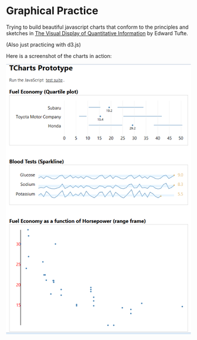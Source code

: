 # Graphical Practice

Trying to build beautiful javascript charts that conform to the principles and sketches in 
[The Visual Display of Quantitative Information](http://www.edwardtufte.com/tufte/books_vdqi) by Edward Tufte.
 
 (Also just practicing with d3.js)

 Here is a screenshot of the charts in action:

![alt text](tcharts_screenshot.png "TCharts screenshot")